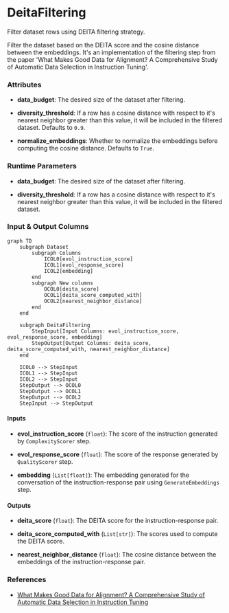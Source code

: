 # DeitaFiltering


Filter dataset rows using DEITA filtering strategy.



Filter the dataset based on the DEITA score and the cosine distance between the embeddings.
    It's an implementation of the filtering step from the paper 'What Makes Good Data
    for Alignment? A Comprehensive Study of Automatic Data Selection in Instruction Tuning'.



### Attributes

- **data_budget**: The desired size of the dataset after filtering.

- **diversity_threshold**: If a row has a cosine distance with respect to it's nearest  neighbor greater than this value, it will be included in the filtered dataset.  Defaults to `0.9`.

- **normalize_embeddings**: Whether to normalize the embeddings before computing the cosine  distance. Defaults to `True`.




### Runtime Parameters

- **data_budget**: The desired size of the dataset after filtering.

- **diversity_threshold**: If a row has a cosine distance with respect to it's nearest  neighbor greater than this value, it will be included in the filtered dataset.



### Input & Output Columns

``` mermaid
graph TD
	subgraph Dataset
		subgraph Columns
			ICOL0[evol_instruction_score]
			ICOL1[evol_response_score]
			ICOL2[embedding]
		end
		subgraph New columns
			OCOL0[deita_score]
			OCOL1[deita_score_computed_with]
			OCOL2[nearest_neighbor_distance]
		end
	end

	subgraph DeitaFiltering
		StepInput[Input Columns: evol_instruction_score, evol_response_score, embedding]
		StepOutput[Output Columns: deita_score, deita_score_computed_with, nearest_neighbor_distance]
	end

	ICOL0 --> StepInput
	ICOL1 --> StepInput
	ICOL2 --> StepInput
	StepOutput --> OCOL0
	StepOutput --> OCOL1
	StepOutput --> OCOL2
	StepInput --> StepOutput

```


#### Inputs


- **evol_instruction_score** (`float`): The score of the instruction generated by  `ComplexityScorer` step.

- **evol_response_score** (`float`): The score of the response generated by  `QualityScorer` step.

- **embedding** (`List[float]`): The embedding generated for the conversation of the  instruction-response pair using `GenerateEmbeddings` step.




#### Outputs


- **deita_score** (`float`): The DEITA score for the instruction-response pair.

- **deita_score_computed_with** (`List[str]`): The scores used to compute the DEITA  score.

- **nearest_neighbor_distance** (`float`): The cosine distance between the embeddings  of the instruction-response pair.







### References

- [What Makes Good Data for Alignment? A Comprehensive Study of Automatic Data Selection in Instruction Tuning](https://arxiv.org/abs/2312.15685)


